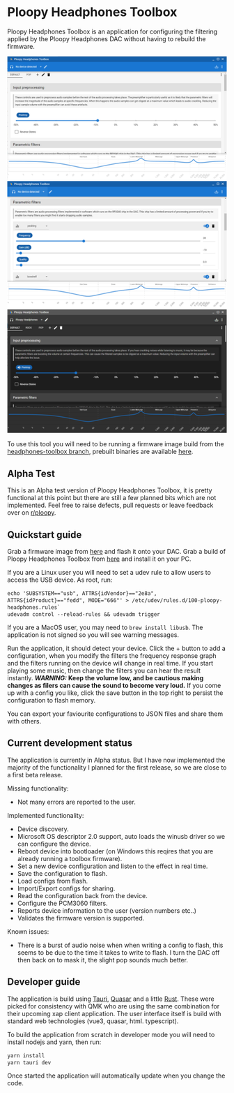 # Ploopy Headphones Toolbox

Ploopy Headphones Toolbox is an application for configuring the filtering applied by the Ploopy Headphones DAC without having to rebuild the firmware.

![Screenshot Ploopy Headphones Toolbox.](screenshot.png)
![Screenshot Ploopy Headphones Toolbox.](screenshot-2.png)
![Dark mode screenshot Ploopy Headphones Toolbox.](screenshot-3.png)

To use this tool you will need to be running a firmware image build from the [headphones-toolbox branch](https://github.com/george-norton/headphones/tree/headphones-toolbox), prebuilt binaries are available [here](https://github.com/george-norton/headphones/releases/tag/headphones-toolbox-alpha-v1).

## Alpha Test

This is an Alpha test version of Ploopy Headphones Toolbox, it is pretty functional at this point but there are still a few planned bits which are not implemented. Feel free to raise defects, pull requests or leave feedback over on [r/ploopy](https://www.reddit.com/r/ploopy).

## Quickstart guide

Grab a firmware image from [here](https://github.com/george-norton/headphones/releases/tag/headphones-toolbox-alpha-v3) and flash it onto your DAC.
Grab a build of Ploopy Headphones Toolbox from [here](https://github.com/george-norton/headphones-toolbox/releases/tag/headphones-toolbox-alpha-v5) and install it on your PC.

If you are a Linux user you will need to set a udev rule to allow users to access the USB device. As root, run:
```
echo 'SUBSYSTEM=="usb", ATTRS{idVendor}=="2e8a", ATTRS{idProduct}=="fedd", MODE="666"' > /etc/udev/rules.d/100-ploopy-headphones.rules`
udevadm control --reload-rules && udevadm trigger
```

If you are a MacOS user, you may need to `brew install libusb`. The application is not signed so you will see warning messages.

Run the application, it should detect your device. Click the + button to add a configuration, when you modify the filters the frequency response graph and the filters running on the device will change in real time. If you start playing some music, then change the filters you can hear the result instantly. **_WARNING:_ Keep the volume low, and be cautious making changes as filers can cause the sound to become very loud.**
If you come up with a config you like, click the save button in the top right to persist the configuration to flash memory.

You can export your faviourite configurations to JSON files and share them with others.

## Current development status

The application is currently in Alpha status. But I have now implemented the majority of the functionality I planned for the first release, so we are close to a first beta release.

Missing functionality:
- Not many errors are reported to the user.

Implemented functionality:
- Device discovery.
- Microsoft OS descriptor 2.0 support, auto loads the winusb driver so we can configure the device.
- Reboot device into bootloader (on Windows this reqires that you are already running a toolbox firmware).
- Set a new device configuration and listen to the effect in real time.
- Save the configuration to flash.
- Load configs from flash.
- Import/Export configs for sharing.
- Read the configuration back from the device.
- Configure the PCM3060 filters.
- Reports device information to the user (version numbers etc..)
- Validates the firmware version is supported.

Known issues:
- There is a burst of audio noise when when writing a config to flash, this seems to be due to the time it takes to write to flash. I turn the DAC off then back on to mask it, the slight pop sounds much better.

## Developer guide

The application is build using [Tauri](https://tauri.app/), [Quasar](https://quasar.dev/) and a little [Rust](https://www.rust-lang.org/). These were picked for consistency with QMK who are using the same combination for their upcoming xap client application. The user interface itself is build with standard web technologies (vue3, quasar, html. typescript).

To build the application from scratch in developer mode you will need to install nodejs and yarn, then run:
```
yarn install
yarn tauri dev
```
Once started the application will automatically update when you change the code.